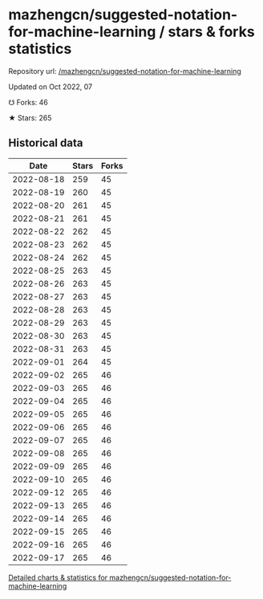 # mazhengcn/suggested-notation-for-machine-learning / stars & forks statistics

Repository url: [/mazhengcn/suggested-notation-for-machine-learning](https://github.com/mazhengcn/suggested-notation-for-machine-learning)

Updated on Oct 2022, 07

☋ Forks: 46

★ Stars: 265

## Historical data
| Date | Stars | Forks |
|------|-------|-------|
| 2022-08-18 | 259 | 45 | 
| 2022-08-19 | 260 | 45 | 
| 2022-08-20 | 261 | 45 | 
| 2022-08-21 | 261 | 45 | 
| 2022-08-22 | 262 | 45 | 
| 2022-08-23 | 262 | 45 | 
| 2022-08-24 | 262 | 45 | 
| 2022-08-25 | 263 | 45 | 
| 2022-08-26 | 263 | 45 | 
| 2022-08-27 | 263 | 45 | 
| 2022-08-28 | 263 | 45 | 
| 2022-08-29 | 263 | 45 | 
| 2022-08-30 | 263 | 45 | 
| 2022-08-31 | 263 | 45 | 
| 2022-09-01 | 264 | 45 | 
| 2022-09-02 | 265 | 46 | 
| 2022-09-03 | 265 | 46 | 
| 2022-09-04 | 265 | 46 | 
| 2022-09-05 | 265 | 46 | 
| 2022-09-06 | 265 | 46 | 
| 2022-09-07 | 265 | 46 | 
| 2022-09-08 | 265 | 46 | 
| 2022-09-09 | 265 | 46 | 
| 2022-09-10 | 265 | 46 | 
| 2022-09-12 | 265 | 46 | 
| 2022-09-13 | 265 | 46 | 
| 2022-09-14 | 265 | 46 | 
| 2022-09-15 | 265 | 46 | 
| 2022-09-16 | 265 | 46 | 
| 2022-09-17 | 265 | 46 | 


[Detailed charts & statistics for mazhengcn/suggested-notation-for-machine-learning](https://reviewgithub.com/rep/mazhengcn/suggested-notation-for-machine-learning)
